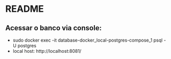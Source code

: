 # README

## Acessar o banco via console:
- sudo docker exec -it database-docker_local-postgres-compose_1 psql -U postgres
- local host: http://localhost:8081/
